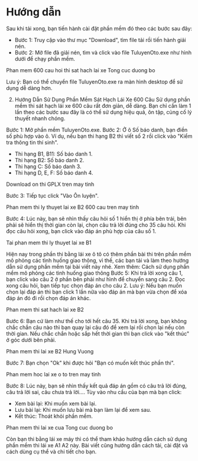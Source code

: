 # Hướng dẫn

Sau khi tải xong, bạn tiến hành cài đặt phần mềm đó theo các bước sau đây:

- Bước 1: Truy cập vào thư mục "Download", tìm file tải rồi tiến hành giải nén.
- Bước 2: Mở file đã giải nén, tìm và click vào file TuluyenOto.exe như hình dưới để chạy phần mềm.

Phan mem 600 cau hoi thi sat hach lai xe Tong cuc duong bo

Lưu ý: Bạn có thể chuyển file TuluyenOto.exe ra màn hình desktop để sử dụng dễ dàng hơn.

2. Hướng Dẫn Sử Dụng Phần Mềm Sát Hạch Lái Xe 600 Câu
Sử dụng phần mềm thi sát hạch lái xe 600 câu rất đơn giản, dễ dàng. Bạn chỉ cần làm 1 lần theo các bước sau đây là có thể sử dụng hiệu quả, ôn tập, củng cố lý thuyết nhanh chóng.

Bước 1: Mở phần mềm TuluyenOto.exe.
Bước 2: Ở ô Số báo danh, bạn điền số phù hợp vào ô. Ví dụ, nếu bạn thi hạng B2 thì viết số 2 rồi click vào "Kiểm tra thông tin thí sinh".

- Thi hạng B1, B11: Số báo danh 1.
- Thi hạng B2: Số báo danh 2.
- Thi hạng C: Số báo danh 3.
- Thi hạng D, E, F: Số báo danh 4.

Download on thi GPLX tren may tinh

Bước 3: Tiếp tục click "Vào Ôn luyện".

Phan mem thi ly thuyet lai xe B2 600 cau tren may tinh

Bước 4: Lúc này, bạn sẽ nhìn thấy câu hỏi số 1 hiển thị ở phía bên trái, bên phải sẽ hiển thị thời gian còn lại, chọn câu trả lời đúng cho 35 câu hỏi. Khi đọc câu hỏi xong, bạn click vào đáp án phù hợp của câu số 1.

Tai phan mem thi ly thuyet lai xe B1

Hiện nay trong phần thi bằng lái xe ô tô có thêm phần bài thi trên phần mềm mô phỏng các tình huống giao thông, vì thế, các bạn tải và làm theo hướng dẫn sử dụng phần mềm tại bài viết này nhé.
Xem thêm: Cách sử dụng phần mềm mô phỏng các tình huống giao thông
Bước 5: Khi trả lời xong câu 1, bạn click vào câu 2 ở phần bên phải như hình để chuyển sang câu 2. Đọc xong câu hỏi, bạn tiếp tục chọn đáp án cho câu 2.
Lưu ý: Nếu bạn muốn chọn lại đáp án thì bạn click 1 lần nữa vào đáp án mà bạn vừa chọn để xóa đáp án đó đi rồi chọn đáp án khác.

Phan mem thi sat hach lai xe B2

Bước 6: Bạn cứ làm như thế cho tới hết câu 35. Khi trả lời xong, bạn không chắc chắn câu nào thì bạn quay lại câu đó để xem lại rồi chọn lại nếu còn thời gian. Nếu chắc chắn hoặc sắp hết thời gian thì bạn click vào "kết thúc" ở góc dưới bên phải.

Phan mem thi lai xe B2 Hung Vuong

Bước 7: Bạn chọn "Ok" khi được hỏi "Bạn có muốn kết thúc phần thi".

Phan mem hoc lai xe o to tren may tinh

Bước 8: Lúc này, bạn sẽ nhìn thấy kết quả đáp án gồm có câu trả lời đúng, câu trả lời sai, câu chưa trả lời.... Tùy vào nhu cầu của bạn mà bạn click:

- Xem bài lại: Khi muốn xem bài lại.
- Lưu bài lại: Khi muốn lưu bài mà bạn làm lại để xem sau.
- Kết thúc: Thoát khỏi phần mềm.

Phan mem thi lai xe cua Tong cuc duong bo

Còn bạn thi bằng lái xe máy thì có thể tham khảo hướng dẫn cách sử dụng phần mềm thi lái xe A1 A2 này. Bài viết cũng hướng dẫn cách tải, cài đặt và cách dùng cụ thể và chi tiết cho bạn.